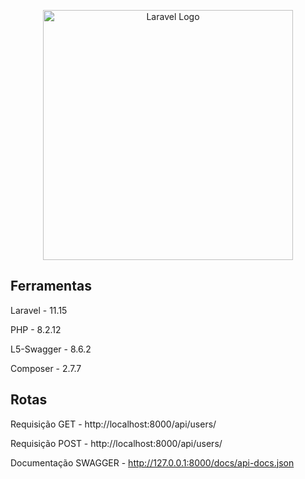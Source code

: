 <p align="center"><a href="https://laravel.com" target="_blank"><img src="https://raw.githubusercontent.com/laravel/art/master/logo-lockup/5%20SVG/2%20CMYK/1%20Full%20Color/laravel-logolockup-cmyk-red.svg" width="400" alt="Laravel Logo"></a></p>

## Ferramentas

Laravel - 11.15

PHP - 8.2.12

L5-Swagger - 8.6.2 

Composer - 2.7.7

## Rotas

Requisição GET - http://localhost:8000/api/users/

Requisição POST - http://localhost:8000/api/users/

Documentação SWAGGER - http://127.0.0.1:8000/docs/api-docs.json